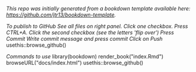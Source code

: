 *This repo was initially generated from a bookdown template available here: https://github.com/jtr13/bookdown-template.*

*To publish to GitHub*
*See all files on right panel.*
*Click one checkbox. Press CTRL+A.*
*Click the second checkbox (see the letters 'flip over')*
*Press Commit*
*Write commit message and press commit*
*Click on Push*
usethis::browse_github()

*Commands to use*
library(bookdown)
render_book("index.Rmd")
browseURL("docs/index.html")
usethis::browse_github()


